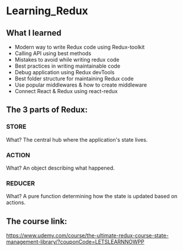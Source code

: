 # Learning_Redux

## What I learned

- Modern way to write Redux code using Redux-toolkit
- Calling API using best methods
- Mistakes to avoid while writing redux code
- Best practices in writing maintainable code
- Debug application using Redux devTools
- Best folder structure for maintaining Redux code
- Use popular middlewares & how to create middleware
- Connect React & Redux using react-redux

## The 3 parts of Redux:

### STORE

What? The central hub where the application's state lives.

### ACTION

What? An object describing what happened.

### REDUCER

What? A pure function determining how the state is updated based on actions.

## The course link:

https://www.udemy.com/course/the-ultimate-redux-course-state-management-library/?couponCode=LETSLEARNNOWPP
